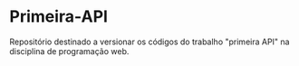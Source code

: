 # Primeira-API
Repositório destinado a versionar os códigos do trabalho "primeira API" na disciplina de programação web.
